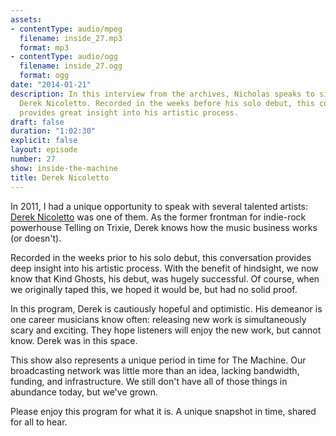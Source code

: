 ```yaml
---
assets:
- contentType: audio/mpeg
  filename: inside_27.mp3
  format: mp3
- contentType: audio/ogg
  filename: inside_27.ogg
  format: ogg
date: "2014-01-21"
description: In this interview from the archives, Nicholas speaks to singer and songwriter
  Derek Nicoletto. Recorded in the weeks before his solo debut, this conversation
  provides great insight into his artistic process.
draft: false
duration: "1:02:30"
explicit: false
layout: episode
number: 27
show: inside-the-machine
title: Derek Nicoletto
---
```

In 2011, I had a unique opportunity to speak with several talented artists: [Derek Nicoletto](http://dereknicoletto.com) was one of them. As the former frontman for indie-rock powerhouse Telling on Trixie, Derek knows how the music business works (or doesn't).

Recorded in the weeks prior to his solo debut, this conversation provides deep insight into his artistic process. With the benefit of hindsight, we now know that Kind Ghosts, his debut, was hugely successful. Of course, when we originally taped this, we hoped it would be, but had no solid proof.

In this program, Derek is cautiously hopeful and optimistic. His demeanor is one career musicians know often: releasing new work is simultaneously scary and exciting. They hope listeners will enjoy the new work, but cannot know. Derek was in this space.

This show also represents a unique period in time for The Machine. Our broadcasting network was little more than an idea, lacking bandwidth, funding, and infrastructure. We still don't have all of those things in abundance today, but we've grown.

Please enjoy this program for what it is. A unique snapshot in time, shared for all to hear.